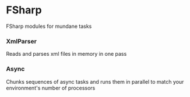 # FSharp
FSharp modules for mundane tasks

### XmlParser
Reads and parses xml files in memory in one pass

### Async
Chunks sequences of async tasks and runs them in parallel to match your environment's number of processors 
 
